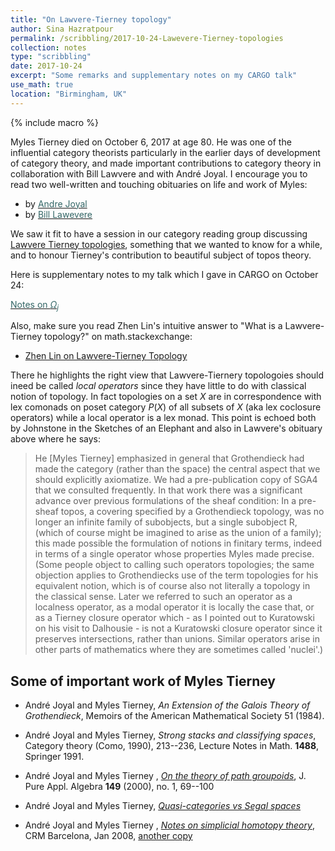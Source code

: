```yaml
---
title: "On Lawvere-Tierney topology"
author: Sina Hazratpour
permalink: /scribbling/2017-10-24-Lawevere-Tierney-topologies
collection: notes
type: "scribbling"
date: 2017-10-24
excerpt: "Some remarks and supplementary notes on my CARGO talk"
use_math: true
location: "Birmingham, UK"
---
```


{% include macro %}





Myles Tierney died on October 6, 2017 at age 80. He was one of the influential category theorists particularly in the earlier days of development of category theory, and made important contributions to category theory in collaboration with Bill Lawvere and with André Joyal. I encourage you to read two well-written and touching obituaries on life and work of Myles: 
 * by <a href="/files/CT/Andre-Joyal-on-Myles-Tierney.pdf" target="_blank"><font color="#336666">Andre Joyal</font></a>
 * by <a href="/files/CT/William-Lawvere-on-Myles-Tierney.pdf" target="_blank"><font color="#336666">Bill Lawevere</font></a>


We saw it fit to have a session in our category reading group discussing [Lawvere Tierney topologies](https://ncatlab.org/nlab/show/Lawvere-Tierney+topology), something that we wanted to know for a while, and to honour Tierney's contribution to beautiful subject of topos theory. 

Here is supplementary notes to my talk which I gave in CARGO on October 24:

 <i class="fa fa-file-pdf-o" aria-hidden="true"></i> <a href="/files/CT/notes-on-subobject-classifier-of-sheaf-toposes.pdf" target="_blank"><font color="#336666">Notes on $\Omega_j$</font></a>

Also, make sure you read Zhen Lin's intuitive answer to "What is a Lawvere-Tierney topology?" on math.stackexchange: 

 * [Zhen Lin on Lawvere-Tierney Topology](https://math.stackexchange.com/questions/177484/what-is-a-lawvere-tierney-topology)

There he highlights the right view that Lawvere-Tiernery topologoies should ineed be called _local operators_ since they have little to do with classical notion of topology. In fact topologies on a set $X$ are in correspondence with lex comonads on poset category $P(X)$ of all subsets of $X$ (aka lex coclosure operators) while a local operator is a lex monad. This point is echoed both by Johnstone in the Sketches of an Elephant and also in Lawvere's obituary above where he says:

> He [Myles Tierney] emphasized in general that Grothendieck had made the category (rather than the space) the central aspect that we should explicitly axiomatize. We had a pre-publication copy of SGA4 that we consulted frequently. In that work there was a significant advance over previous formulations of the sheaf condition: In a pre-sheaf topos, a covering specified by a Grothendieck topology, was no longer an infinite family of subobjects, but a single subobject R, (which of course might be imagined to arise as the union of a family); this made possible the formulation of notions in finitary terms, indeed in terms of a single operator whose properties Myles made precise. (Some people object to calling such operators topologies; the same objection applies to Grothendiecks use of the term topologies for his equivalent notion, which is of course also not literally a topology in the classical sense. Later we referred to such an operator as a localness operator, as a modal operator it is locally the case that, or as a Tierney closure operator which - as I pointed out to Kuratowski on his visit to Dalhousie - is not a Kuratowski closure operator since it preserves intersections, rather than unions. Similar operators arise in other parts of mathematics where they are sometimes called 'nuclei'.)




## Some of important work of Myles Tierney


* André Joyal and Myles Tierney, _An Extension of the Galois Theory of Grothendieck_, Memoirs of the American Mathematical Society 51 (1984). 


* André Joyal and Myles Tierney, _Strong stacks and classifying spaces_,  Category theory (Como, 1990),  213--236, Lecture Notes in Math. __1488__, Springer 1991. 

* André Joyal and Myles Tierney , _[On the theory of path groupoids](http://dx.doi.org/10.1016/S0022-4049%2898%2900164-9)_,  J. Pure Appl. Algebra __149__  (2000),  no. 1, 69--100



* André Joyal and Myles Tierney, _[Quasi-categories vs Segal spaces](http://arxiv.org/abs/math/0607820)_
 


* André Joyal and Myles Tierney , _[Notes on simplicial homotopy theory](http://www.crm.cat/HigherCategories/tierney.pdf)_, CRM Barcelona, Jan 2008, [another copy](http://mat.uab.cat/~kock/crm/hocat/advanced-course/Quadern47.pdf)

